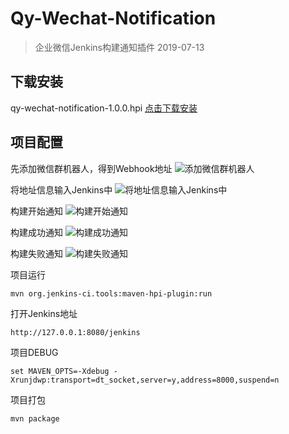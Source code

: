 # Qy-Wechat-Notification

> 企业微信Jenkins构建通知插件
> 2019-07-13
## 下载安装

qy-wechat-notification-1.0.0.hpi [点击下载安装](http://cdn.itwake.com/qy-wechat-notification/qy-wechat-notification-1.0.0.hpi)

## 项目配置

先添加微信群机器人，得到Webhook地址
![添加微信群机器人](http://cdn.itwake.com/15637075518533.jpg)

将地址信息输入Jenkins中
![将地址信息输入Jenkins中](http://cdn.itwake.com/15637076950124.jpg)

构建开始通知
![构建开始通知](http://cdn.itwake.com/15637078101376.jpg)

构建成功通知
![构建成功通知](http://cdn.itwake.com/15637078640589.jpg)

构建失败通知
![构建失败通知](http://cdn.itwake.com/15637079190249.jpg)

项目运行
```
mvn org.jenkins-ci.tools:maven-hpi-plugin:run
```

打开Jenkins地址
```
http://127.0.0.1:8080/jenkins
```

项目DEBUG
````
set MAVEN_OPTS=-Xdebug -Xrunjdwp:transport=dt_socket,server=y,address=8000,suspend=n
````

项目打包
````
mvn package
````
